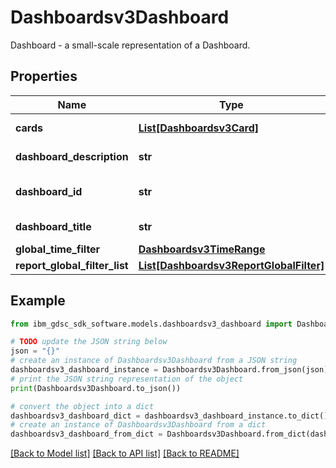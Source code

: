 # Dashboardsv3Dashboard

Dashboard - a small-scale representation of a Dashboard.

## Properties

Name | Type | Description | Notes
------------ | ------------- | ------------- | -------------
**cards** | [**List[Dashboardsv3Card]**](Dashboardsv3Card.md) | Dashboard cards. | [optional] 
**dashboard_description** | **str** | Dashboard description. | [optional] 
**dashboard_id** | **str** | Unique Dashboard ID. | [optional] 
**dashboard_title** | **str** | Dashboard title. | [optional] 
**global_time_filter** | [**Dashboardsv3TimeRange**](Dashboardsv3TimeRange.md) |  | [optional] 
**report_global_filter_list** | [**List[Dashboardsv3ReportGlobalFilter]**](Dashboardsv3ReportGlobalFilter.md) |  | [optional] 

## Example

```python
from ibm_gdsc_sdk_software.models.dashboardsv3_dashboard import Dashboardsv3Dashboard

# TODO update the JSON string below
json = "{}"
# create an instance of Dashboardsv3Dashboard from a JSON string
dashboardsv3_dashboard_instance = Dashboardsv3Dashboard.from_json(json)
# print the JSON string representation of the object
print(Dashboardsv3Dashboard.to_json())

# convert the object into a dict
dashboardsv3_dashboard_dict = dashboardsv3_dashboard_instance.to_dict()
# create an instance of Dashboardsv3Dashboard from a dict
dashboardsv3_dashboard_from_dict = Dashboardsv3Dashboard.from_dict(dashboardsv3_dashboard_dict)
```
[[Back to Model list]](../README.md#documentation-for-models) [[Back to API list]](../README.md#documentation-for-api-endpoints) [[Back to README]](../README.md)


